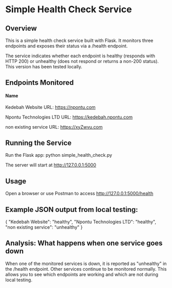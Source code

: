   
# Simple Health Check Service

## Overview

This is a simple health check service built with Flask. It monitors three endpoints and exposes their status via a /health endpoint.

The service indicates whether each endpoint is healthy (responds with HTTP 200) or unhealthy (does not respond or returns a non-200 status). This version has been tested locally.

## Endpoints Monitored

#### Name                                            
Kedebah Website                 URL: https://npontu.com

Npontu Technologies LTD         URL: https://kedebah.npontu.com

non existing service            URL: https://xyZwvu.com

## Running the Service
Run the Flask app: python simple_health_check.py

The server will start at http://127.0.0.1:5000

## Usage
Open a browser or use Postman to access http://127.0.0.1:5000/health

## Example JSON output from local testing:

{
  "Kedebah Website": "healthy",
  "Npontu Technologies LTD": "healthy",
  "non existing service": "unhealthy"
}

## Analysis: What happens when one service goes down
When one of the monitored services is down, it is reported as "unhealthy" in the /health endpoint. Other services continue to be monitored normally. This allows you to see which endpoints are working and which are not during local testing.
